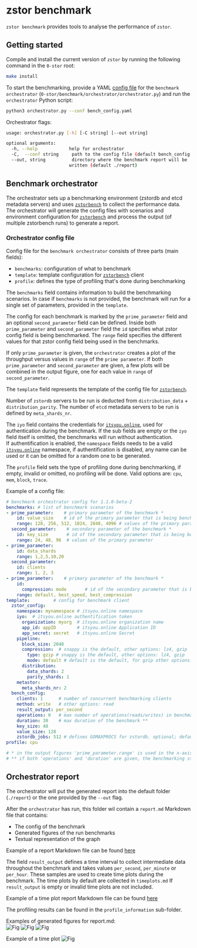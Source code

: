# zstor benchmark

`zstor benchmark` provides tools to analyse the performance of `zstor`.

## Getting started

Compile and install the current version of `zstor` by running the following command in the `0-stor` root:
```bash
make install
```

To start the benchmarking, provide a YAML [config file](#orchestrator-config-file) for the `benchmark orchestrator` (`0-stor/benchmark/orchestrator/orchestrator.py`) and run the `orchestrator` Python script:
``` bash
python3 orchestrator.py --conf bench_config.yaml
```

Orchestrator flags:
``` bash
usage: orchestrator.py [-h] [-C string] [--out string]

optional arguments:
  -h, --help            help for orchestrator
  -C,  --conf string     path to the config file (default bench_config.yaml)
  --out, string          directory where the benchmark report will be
                        written (default ./report)
```

## Benchmark orchestrator
  
The orchestrator sets up a benchmarking environment (zstordb and etcd metadata servers) and uses [`zstorbench`](../cmd/zstorbench/README.md) to collect the performance data. The orchestrator will generate the config files with scenarios and environment configuration for [`zstorbench`](../cmd/zstorbench/README.md) and process the output (of multiple zstorbench runs) to generate a report.

### Orchestrator config file
Config file for the `benchmark orchestrator` consists of three parts (main fields):

  * `benchmarks`: configuration of what to benchmark
  * `template`: template configuration for [`zstorbench`](../cmd/zstorbench/README.md) client
  * `profile`: defines the type of profiling that's done during benchmarking

The `benchmarks` field contains information to build the benchmarking scenarios. In case if `benchmarks` is not provided, the benchmark will run for a single set of parameters, provided in the `template`.

The config for each benchmark is marked by the `prime_parameter` field and an optional `second_parameter` field can be defined. Inside both `prime_parameter` and `second_parameter` field the `id` specifies what zstor config field is being benchmarked. The `range` field specifies the different values for that zstor config field being used in the benchmarks.

If only `prime_parameter` is given, the `orchestrator` creates a plot of the throughput versus values in `range` of the `prime parameter`.
If both `prime_parameter` and `second_parameter` are given, a few plots will be combined in the output figure, one for each value in `range` of `second_parameter`.

The `template` field represents the template of the config file for [`zstorbench`](../cmd/zstorbench/README.md).

Number of `zstordb` servers to be run is deducted from `distribution_data` + `distribution_parity`. The number of `etcd` metadata servers to be run is defined by `meta_shards_nr`.

The `iyo` field contains the credentials for [`itsyou.online`](https://itsyou.online), used for authentication during the benchmark. If the sub fields are empty or the `iyo` field itself is omitted, the benchmarks will run without authentication.  
If authentification is enabled, the `namespace` fields needs to be a valid [`itsyou.online`](https://itsyou.online) namespace, if authentification is disabled, any name can be used or it can be omitted for a random one to be generated.

The `profile` field sets the type of profiling done during benchmarking, if empty, invalid or omitted, no profiling will be done. Valid options are: `cpu`, `mem`, `block`, `trace`.

Example of a config file:
``` yaml
# benchmark orchestrator config for 1.1.0-beta-2
benchmarks: # list of benchmark scenarios
- prime_parameter:    # primary parameter of the benchmark *
    id: value_size    # id of the primary parameter that is being benchmarked
    range: 128, 256, 512, 1024, 2048, 4096 # values of the primary parameter
  second_parameter:    # secondary parameter of the benchmark *
    id: key_size       # id of the secondary parameter that is being benchmarked
    range: 24, 48, 96  # values of the primary parameter
- prime_parameter:
    id: data_shards   
    range: 1,2,5,10,20
  second_parameter:
    id: clients
    range: 1, 2, 3
- prime_parameter:    # primary parameter of the benchmark *
    id:
      compression: mode       # id of the secondary parameter that is being benchmarked
    range: default, best_speed, best_compression    
template:         # config for benchmark client
  zstor_config:   
    namespace: mynamespace # itsyou.online namespace
    iyo:  # itsyou.online authentification token
      organization: myorg  # itsyou.online organization name
      app_id: appID        # itsyou.online Application ID
      app_secret: secret   # itsyou.online Secret
    pipeline:
      block_size: 2048 
      compression:  # snappy is the default, other options: lz4, gzip
        type: gzip # snappy is the default, other options: lz4, gzip
        mode: default # default is the default, for gzip other options: best_speed, best_compression
      distribution:
        data_shards: 2
        parity_shards: 1
    metastor:
      meta_shards_nr: 2
  bench_config:
    clients: 1      # number of concurrent benchmarking clients
    method: write   # other options: read
    result_output: per_second
    operations: 0   # max number of operations(reads/writes) in benchmark **
    duration: 30    # max duration of the benchmark **
    key_size: 48
    value_size: 128
    zstordb_jobs: 512 # defines GOMAXPROCS for zstordb. optional; default 0
profile: cpu

# * in the output figures 'prime_parameter.range' is used in the x-axis, while 'second_parameter.range' enables multiplot.
# ** if both 'operations' and 'duration' are given, the benchmarking stops on the first condition met.
```

## Orchestrator report

The orchestrator will put the generated report into the default folder (`./report`) or the one provided by the `--out` flag.

After the `orchestrator` has run, this folder wil contain a `report.md` Markdown file that contains:
* The config of the benchmark
* Generated figures of the run benchmarks 
* Textual representation of the graph

Example of a report Markdown file can be found [here](assets/example_report/report.md)

The field `result_output` defines a time interval to collect intermediate data throughout the benchmark and takes values `per_second`, `per_minute` or `per_hour`. These samples are used to create time plots during the benchmark. The time plots by default are collected in `timeplots.md` If `result_output` is empty or invalid time plots are not included.

Example of a time plot report Markdown file can be found [here](assets/example_report/timeplots.md)

The profiling results can be found in the `profile_information` sub-folder.

Examples of generated figures for report.md:  
![Fig](assets/fig1.png) 
![Fig](assets/fig2.png) 
![Fig](assets/fig3.png) 

Example of a time plot 
![Fig](assets/fig4.png) 
